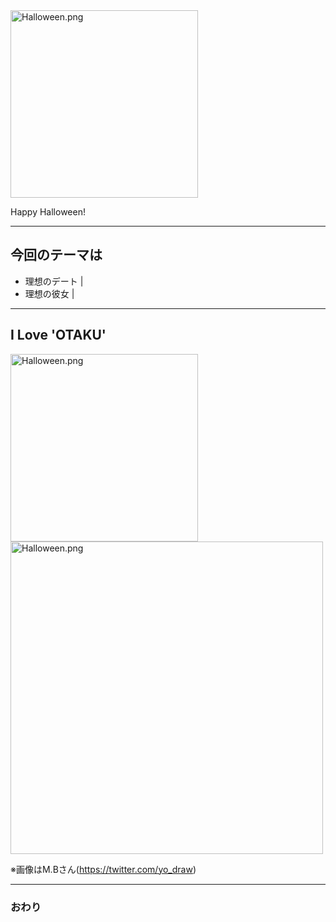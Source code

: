 
<img width="300" alt="Halloween.png" src="https://images.plurk.com/6rfUUE4OKb6y5xe6uygS.jpg">

Happy Halloween!

---

## 今回のテーマは
- 理想のデート |
- 理想の彼女 |

---

## I Love 'OTAKU'

<img width="300" alt="Halloween.png" src="https://pbs.twimg.com/media/CfhlWn7VAAIJPiB.jpg">

<img width="500" alt="Halloween.png" src="https://pbs.twimg.com/media/CzwrcT8UQAAVS-t.jpg:large">

※画像はM.Bさん(https://twitter.com/yo_draw)

---


### おわり

